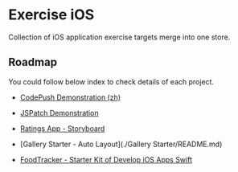 # Exercise iOS

Collection of iOS application exercise targets merge into one store.

## Roadmap

You could follow below index to check details of each project.

- [CodePush Demonstration (zh)](./CodePushDemonstration/README.md)

- [JSPatch Demonstration](./HotfixClient/README.md)

- [Ratings App - Storyboard](./Ratings/README.md)

- [Gallery Starter - Auto Layout](./Gallery Starter/README.md)

- [FoodTracker - Starter Kit of Develop iOS Apps Swift](./FoodTracker/README.md)